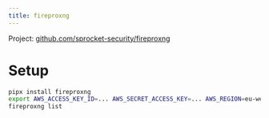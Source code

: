 ```yaml
---
title: fireproxng
---
```


Project: [github.com/sprocket-security/fireproxng](https://github.com/sprocket-security/fireproxng)

# Setup

~~~ bash
pipx install fireproxng
export AWS_ACCESS_KEY_ID=... AWS_SECRET_ACCESS_KEY=... AWS_REGION=eu-west-1
fireproxng list
~~~
